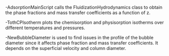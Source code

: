 -AdsorptionMainScript calls the FluidizationHydrodynamics class to obtain the phase fractions and mass transfer coefficients as a function of z.

-TothCPIsotherm plots the chemisorption and physisorption isotherms over different temperatures and pressures.

-NewBubbleDiameter is used to find issues in the profile of the bubble diameter since it affects phase fraction and mass transfer coefficients. It depends on the superficial velocity and column diameter. 
